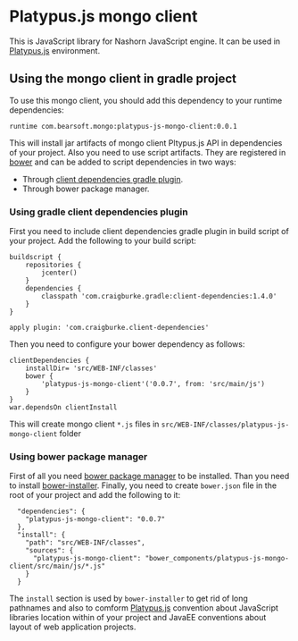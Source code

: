 # Platypus.js mongo client
This is JavaScript library for Nashorn JavaScript engine.
It can be used in [Platypus.js](https://github.com/marat-gainullin/platypus-js) environment.

## Using the mongo client in gradle project
To use this mongo client, you should add this dependency to your runtime dependencies:
```
runtime com.bearsoft.mongo:platypus-js-mongo-client:0.0.1
```
This will install jar artifacts of mongo client Pltypus.js API in dependencies of your project.
Also you need to use script artifacts. They are registered in [bower](https://bower.io) and can be added to script
dependencies in two ways:
- Through [client dependencies gradle plugin](https://github.com/craigburke/client-dependencies-gradle/blob/master/README.adoc).
- Through bower package manager.

### Using gradle client dependencies plugin
First you need to include client dependencies gradle plugin in build script of your project.
Add the following to your build script:
```
buildscript {
    repositories {
        jcenter()
    }
    dependencies {
        classpath 'com.craigburke.gradle:client-dependencies:1.4.0'
    }
}

apply plugin: 'com.craigburke.client-dependencies'
```
Then you need to configure your bower dependency as follows:
```
clientDependencies {
    installDir= 'src/WEB-INF/classes'
    bower {
        'platypus-js-mongo-client'('0.0.7', from: 'src/main/js')
    }
}
war.dependsOn clientInstall
```
This will create mongo client `*.js` files in `src/WEB-INF/classes/platypus-js-mongo-client` folder

### Using bower package manager
First of all you need [bower package manager](https://bower.io) to be installed. Than you need to install [bower-installer](https://www.npmjs.com/package/bower-installer).
Finally, you need to create `bower.json` file in the root of your project and add the following to it:
```
  "dependencies": {
    "platypus-js-mongo-client": "0.0.7"
  },
  "install": {
    "path": "src/WEB-INF/classes",
    "sources": {
      "platypus-js-mongo-client": "bower_components/platypus-js-mongo-client/src/main/js/*.js"
    }
  }
```
The `install` section is used by `bower-installer` to get rid of long pathnames and also to
comform [Platypus.js](https://github.com/marat-gainullin/platypus-js) convention about JavaScript libraries
location within of your project and JavaEE conventions about layout of web application projects.
